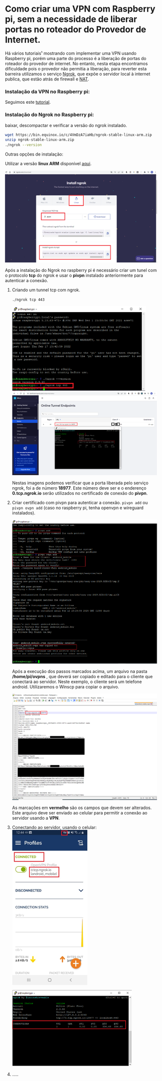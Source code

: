 # **Como criar uma VPN com Raspberry pi, sem a necessidade de liberar portas no roteador do Provedor de Internet.**



Há vários tutoriais¹ mostrando com implementar uma VPN usando Raspberry pi, porém uma parte do processo é a liberação de portas do roteador do provedor de internet. No entanto, nesta etapa encontramos dificuldade pois o provedor não permitia a liberação, para reverter esta barreira utilizamos o serviço [Ngrok](https://ngrok.com/docs), que expõe o servidor local à internet publica, que estão atrás de firewall e [NAT](https://pt.wikipedia.org/wiki/Network_address_translation).

### Instalação da VPN no Raspberry pi:

Seguimos este [tutorial](https://www.filipeflop.com/blog/pivpn-transforme-sua-raspberry-pi-em-um-servidor-vpn/).

### Instalação do Ngrok no Raspberry pi:

 baixar, descompactar e verificar a versão do ngrok instalado.

```bash
wget https://bin.equinox.io/c/4VmDzA7iaHb/ngrok-stable-linux-arm.zip
unzip ngrok-stable-linux-arm.zip
./ngrok --version
```

Outras opções de instalação:

Utilizar  a versão **linux ARM** disponível [aqui](https://ngrok.com/download).

![](imagens/download_ngrok.png)



Após a instalação do Ngrok no raspberry pi é necessário criar um tunel  com o protocolo **tcp** do ngrok e usar o **pivpn** instalado anteriormente para autenticar a conexão.

1. Criando um tunnel tcp com ngrok.

   ``./ngrok tcp 443``

   <img src="imagens/criar_tunel_tcp.png" alt="image" style="zoom: 67%;" />
   <img src="imagens/porta_TCP_aberta.png" style="zoom:50%;" />

   Nestas imagens podemos verificar que a porta liberada pelo serviço ngrok, foi a de número **18977**. Este número deve ser e o enderenço **0.tcp.ngrok.io** serão utilizados no certificado de conexão do **pivpn**.

2. Criar certificado com pivpn para autenticar a conexão.
   `pivpn add` ou `pivpn ovpn add` (caso no raspberry pi, tenha openvpn e wireguard instalados).

   

   ![criacao_certificado_openvpn](imagens/criacao_certificado_openvpn.png)

   Após a execução dos passos marcados acima, um arquivo na pasta **/home/pi/ovpns** , que deverá ser copiado e editado para o cliente que conectará ao servidor. Neste exemplo, o cliente será um telefone android. Utilizaremos o Winscp para copiar o arquivo.

   ![certificado_alterado](imagens/certificado_alterado.png)

   As marcações em **vermelho** são os campos que devem ser alterados. Este arquivo deve ser enviado ao celular para permitir a conexão ao servidor usando a **VPN**.

   

3. Conectando ao servidor, usando o celular:
   <img src="imagens/open_vpn_screen_mobile.jpeg" alt="open_vpn_screen_mobile" style="zoom:50%;" />

   

   <img src="imagens/indicacao_conexoes_ativas.png" alt="indicacao_conexoes_ativas" style="zoom:60%;" />

   

2. .....



[^1]: https://www.filipeflop.com/blog/pivpn-transforme-sua-raspberry-pi-em-um-servidor-vpn/